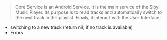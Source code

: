 > Core Service is an Android Service. It is the main service of the Sibyl Music Player. Its purpose is to read tracks and automatically switch to the next track in the playlist. Finaly, it interact with the User Interface:
  * switching to a new track (return nil, if no track is available)
  * Errors